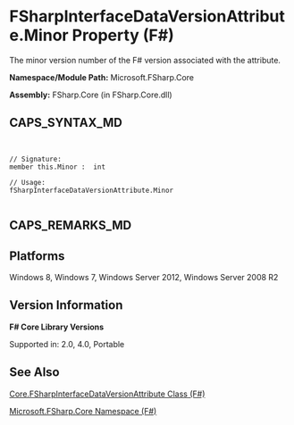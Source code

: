 # FSharpInterfaceDataVersionAttribute.Minor Property (F#)

The minor version number of the F# version associated with the attribute.

**Namespace/Module Path:** Microsoft.FSharp.Core

**Assembly:** FSharp.Core (in FSharp.Core.dll)


## CAPS_SYNTAX_MD



```


// Signature:
member this.Minor :  int

// Usage:
fSharpInterfaceDataVersionAttribute.Minor


```



## CAPS_REMARKS_MD

## Platforms
Windows 8, Windows 7, Windows Server 2012, Windows Server 2008 R2


## Version Information
**F# Core Library Versions**

Supported in: 2.0, 4.0, Portable




## See Also
[Core.FSharpInterfaceDataVersionAttribute Class &#40;F&#35;&#41;](Core.FSharpInterfaceDataVersionAttribute+Class+%28F%23%29.md)

[Microsoft.FSharp.Core Namespace &#40;F&#35;&#41;](Microsoft.FSharp.Core+Namespace+%28F%23%29.md)


